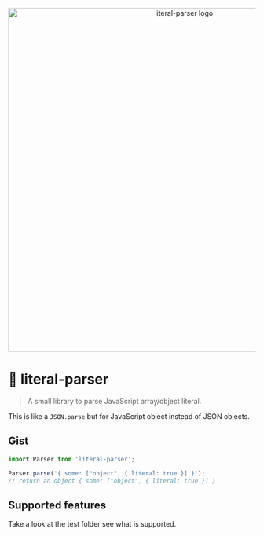 <p align="center">
  <img src="https://github.com/etienne-dldc/literal-parser/blob/master/design/logo.svg" width="700" alt="literal-parser logo">
</p>

# 🔎 literal-parser

> A small library to parse JavaScript array/object literal.

This is like a `JSON.parse` but for JavaScript object instead of JSON objects.

## Gist

```js
import Parser from 'literal-parser';

Parser.parse('{ some: ["object", { literal: true }] }');
// return an object { some: ["object", { literal: true }] }
```

## Supported features

Take a look at the test folder see what is supported.
